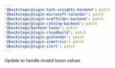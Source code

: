 ```yaml
---
'@backstage/plugin-tech-insights-backend': patch
'@backstage/plugin-microsoft-calendar': patch
'@backstage/plugin-scaffolder-backend': patch
'@backstage/plugin-catalog-backend': patch
'@backstage/backend-tasks': patch
'@backstage/plugin-cloudbuild': patch
'@backstage/plugin-gcalendar': patch
'@backstage/plugin-xcmetrics': patch
'@backstage/plugin-ilert': patch
---
```


Update to handle invalid luxon values
